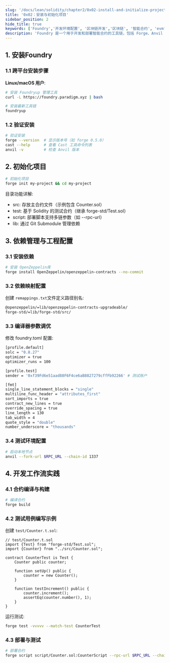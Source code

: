 ```yaml
---
slug: '/docs/lean/solidity/chapter2/0x02-install-and-initialize-project'
title: '0x02：安装与初始化项目'
sidebar_position: 2
hide_title: true
keywords: ['Foundry','开发环境配置', '区块链开发','区块链', '智能合约', 'evm', 'forge', 'anvil', 'cast']
description: 'Foundry 是一个用于开发和部署智能合约的工具链，包括 Forge、Anvil 和 Cast 等工具。本文介绍了 Foundry 的核心工具链，包括 Forge、Anvil 和 Cast 等工具。'
---
```


## 1. 安装Foundry

### 1.1 跨平台安装步骤

​**​Linux/macOS 用户​**​:

```bash
# 安装 Foundryup 管理工具
curl -L https://foundry.paradigm.xyz | bash

# 安装最新工具链  
foundryup
```

### 1.2 验证安装

```bash
# 验证安装
forge --version  # 显示版本号（如 forge 0.5.0）  
cast --help      # 查看 Cast 工具命令列表  
anvil -v         # 检查 Anvil 版本
```

## 2. 初始化项目

```bash
# 初始化项目
forge init my-project && cd my-project
```

目录功能详解:
- src: 存放主合约文件（示例包含 Counter.sol）
- test: 基于 Solidity 的测试合约（继承 forge-std/Test.sol）
- script: 部署脚本支持多链参数（如 --rpc-url）
- lib: 通过 Git Submodule 管理依赖

## 3. 依赖管理与工程配置

### 3.1 安装依赖

```bash
# 安装 OpenZeppelin库
forge install OpenZeppelin/openzeppelin-contracts --no-commit
```

### 3.2 依赖映射配置

创建 `remappings.txt`文件定义路径别名:

```bash
@openzeppelin/=lib/openzeppelin-contracts-upgradeable/  
forge-std/=lib/forge-std/src/
```

### 3.3 编译器参数调优

修改 foundry.toml 配置:

```bash
[profile.default]
solc = "0.8.27"
optimizer = true
optimizer_runs = 100

[profile.test]
sender = '0xf39Fd6e51aad88F6F4ce6aB8827279cffFb92266' # 测试账户

[fmt]
single_line_statement_blocks = "single"
multiline_func_header = "attributes_first"
sort_imports = true
contract_new_lines = true
override_spacing = true
line_length = 130
tab_width = 4
quote_style = "double"
number_underscore = "thousands"
```

### 3.4 测试环境配置

```bash
# 启动本地节点
anvil --fork-url $RPC_URL --chain-id 1337
```


## 4. 开发工作流实践

### 4.1 合约编译与构建

```bash
# 编译合约
forge build
```

### 4.2 测试用例编写示例

创建 `test/Counter.t.sol`:

```solidity
// test/Counter.t.sol
import {Test} from "forge-std/Test.sol";
import {Counter} from "../src/Counter.sol";

contract CounterTest is Test {
    Counter public counter;

    function setUp() public {
        counter = new Counter();
    }

    function testIncrement() public {  
        counter.increment();  
        assertEq(counter.number(), 1);  
    }  
}
```

运行测试:

```bash
forge test -vvvvv --match-test CounterTest
```

### 4.3 部署与测试

```bash
# 部署合约
forge script script/Counter.sol:CounterScript --rpc-url $RPC_URL --chain-id 1337 --private-key $PRIVATE_KEY --broadcast
```
